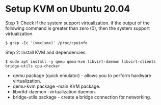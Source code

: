# Setup KVM on Ubuntu 20.04

Step 1:  Check if the system support virtualization. if the output of the following command is greater than zero (0), then the system support virtualization.

`$ grep -Ec '(vmx|smx)' /proc/cpuinfo `

Step 2: Install KVM and dependencies.

 `$ sudo apt install -y qemu qemu-kvm libvirt-daemon libvirt-clients bridge-utils cpu-checker`
 
* qemu package (quick emulator) - allows you to perform hardware virtualization.
* qemu-kvm package -main KVM package.
* libvritd-daemon -virtualization daemon.
* bridge-utils package - create a bridge connection for networking.


  







